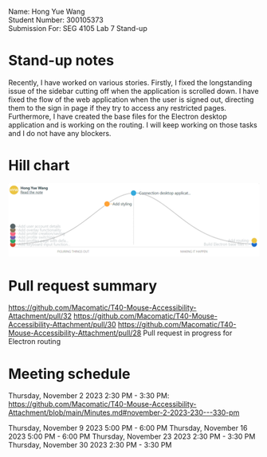 Name: Hong Yue Wang \
Student Number: 300105373 \
Submission For: SEG 4105 Lab 7 Stand-up

# Stand-up notes

Recently, I have worked on various stories. Firstly, I fixed the longstanding issue of the sidebar cutting off when the application is scrolled down. I have fixed the flow of the web application when the user is signed out, directing them to the sign in page if they try to access any restricted pages. Furthermore, I have created the base files for the Electron desktop application and is working on the routing. I will keep working on those tasks and I do not have any blockers.

# Hill chart

![Alt text](image.png)

# Pull request summary
https://github.com/Macomatic/T40-Mouse-Accessibility-Attachment/pull/32
https://github.com/Macomatic/T40-Mouse-Accessibility-Attachment/pull/30 
https://github.com/Macomatic/T40-Mouse-Accessibility-Attachment/pull/28 
Pull request in progress for Electron routing

# Meeting schedule

Thursday, November 2 2023 2:30 PM - 3:30 PM: https://github.com/Macomatic/T40-Mouse-Accessibility-Attachment/blob/main/Minutes.md#november-2-2023-230---330-pm 

Thursday, November 9 2023 5:00 PM - 6:00 PM
Thursday, November 16 2023 5:00 PM - 6:00 PM
Thursday, November 23 2023 2:30 PM - 3:30 PM
Thursday, November 30 2023 2:30 PM - 3:30 PM